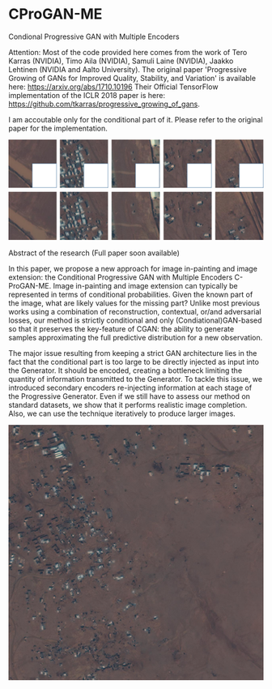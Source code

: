 # CProGAN-ME
Condional Progressive GAN with Multiple Encoders

Attention: 
Most of the code provided here comes from the work of Tero Karras (NVIDIA), Timo Aila (NVIDIA), Samuli Laine (NVIDIA), Jaakko Lehtinen (NVIDIA and Aalto University). The original paper 'Progressive Growing of GANs for Improved Quality, Stability, and Variation' is available here: https://arxiv.org/abs/1710.10196
Their Official TensorFlow implementation of the ICLR 2018 paper is here: https://github.com/tkarras/progressive_growing_of_gans. 

I am accoutable only for the conditional part of it. Please refer to the original paper for the implementation. 

![Conditional_tiles](conditional_tiles.png?raw=true "Conditional tiles")


Abstract of the research
(Full paper soon available)

In this paper, we propose a new approach for image in-painting and image extension: the Conditional Progressive GAN with Multiple Encoders C-ProGAN-ME. Image in-painting and image extension can typically be represented in terms of conditional probabilities. Given the known part of the image, what are likely values for the missing part? Unlike most previous works using a combination of reconstruction, contextual, or/and adversarial losses, our method is strictly conditional and only (Condiational)GAN-based so that it preserves the key-feature of CGAN: the ability to generate samples approximating the full predictive distribution for a new observation.

The major issue resulting from keeping a strict GAN architecture lies in the fact that the conditional part is too large to be directly injected as input into the Generator. It should be encoded, creating a bottleneck limiting the quantity of information transmitted to the Generator. To tackle this issue, we introduced secondary encoders re-injecting information at each stage of the Progressive Generator. Even if we still have to assess our method on standard datasets, we show that it performs realistic image completion. Also, we can use the technique iteratively to produce larger images. 

![Image_iterative_CProGAN-ME](image3.png?raw=true "Iterative use of CProGAN-ME")
